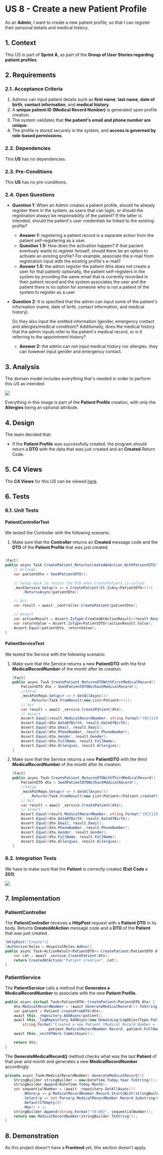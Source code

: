 # US 8 - Create a new Patient Profile

As an **Admin**, I want to create a new patient profile, so that I can register their personal details and medical history.

## 1. Context

This US is part of **Sprint A**, as part of the **Group of User Stories regarding patient profiles**.

## 2. Requirements

### 2.1. Acceptance Criteria

1. Admins can input patient details such as **first name**, **last name**, **date of birth**, **contact information**, and **medical history**.
2. A **unique patient ID (Medical Record Number)** is generated upon profile creation.
3. The system validates that **the patient's email and phone number are unique**.
4. The profile is stored securely in the system, and **access is governed by role-based permissions**.

### 2.2. Dependencies

This **US** has no dependencies.

### 2.3. Pre-Conditions

This **US** has no pre-conditions.

### 2.4. Open Questions

* **Question 1:** When an Admin creates a patient profile, should he already register them in the system, as users that can login, or should the registration always be responsibility of the patient?
If the latter is intended, should the patient's user credentials be linked to the existing profile?
    * **Answer 1:** registering a patient record is a separate action from the patient self-registering as a user.
    * **Question 1.5:** How does the activation happen? If that pacient eventualy wants to register himself, should there be an option to activate an existing profile? For example, associate the e-mail from registration input with the existing profile's e-mail?
    * **Answer 1.5:** the admin register the patient (this does not create a user for that patient)
optionally, the patient self-registers in the system by providing the same email that is currently recorded in their patient record and the system associates the user and the patient
there is no option for someone who is not a patient of the system to register as a user

* **Question 2:** It is specified that the admin can input some of the patient's information (name, date of birth, contact information, and medical history).

    Do they also input the omitted information (gender, emergency contact and allergies/medical condition)?
Additionally, does the medical history that the admin inputs refer to the patient's medical record, or is it referring to the appointment history?
    * **Answer 2:** the admin can not input medical history nor allergies. they can however input gender and emergency contact.

## 3. Analysis

The domain model includes everything that's needed in order to perform this *US* as intended.

![](images/AffectedDomain.png)

Everything in this image is part of the **Patient Profile** creation, with only the **Allergies** being an optional attribute.

## 4. Design

The team decided that: 
* If the **Patient Profile** was successfully created, the program should return a **DTO** with the data that was just created and an **Created** Return Code.

## 5. C4 Views

The **C4 Views** for this *US* can be viewed [here](views/readme.md).

## 6. Tests

### 6.1. Unit Tests

#### PatientControllerTest

We tested the Controller with the following scenario:

1. Make sure that the **Controller** returns an **Created** message code and the **DTO** of the **Patient Profile** that was just created.

```cs

[Fact]
public async Task CreatePatient_ReturnsCreatedAtAction_WithPatientDTO() {
    // Arrange
    var patientDto = SeedPatientDTO();
    
    // Setup mock to return the DTO when CreatePatient is called
    _mockService.Setup(s => s.CreatePatient(It.IsAny<PatientDTO>()))
        .ReturnsAsync(patientDto);

    // Act
    var result = await _controller.CreatePatient(patientDto);

    // Assert
    var actionResult = Assert.IsType<CreatedAtActionResult>(result.Result);
    var returnValue = Assert.IsType<PatientDTO>(actionResult.Value);
    Assert.Equal(patientDto, returnValue);
}
```

#### PatientServiceTest

We tested the Service with the following scenario:

1. Make sure that the Service returns a new **PatientDTO** with the first **MedicalRecordNumber** of the month after its creation.
    ```cs
    [Fact]
    public async Task CreatePatient_ReturnsDTOWithFirstMedicalRecord() {
        PatientDTO dto = SeedPatientDTOWithoutMedicalRecord();
        //Setup
        _mockPatRepo.Setup(r => r.GetAllAsync())
            .Returns(Task.FromResult(new List<Patient>()));
        // Act
        var result = await _service.CreatePatient(dto);
        // Assert
        Assert.Equal(result.MedicalRecordNumber, string.Format("{0}{1}000001", DateTime.Today.Year, DateTime.Today.Month));
        Assert.Equal(dto.DateOfBirth, result.DateOfBirth);
        Assert.Equal(dto.Email, result.Email);
        Assert.Equal(dto.PhoneNumber, result.PhoneNumber);
        Assert.Equal(dto.Gender, result.Gender);
        Assert.Equal(dto.FullName, result.FullName);
        Assert.Equal(dto.Allergies, result.Allergies);
    }
    ```

2. Make sure that the Service returns a new **PatientDTO** with the third **MedicalRecordNumber** of the month after its creation.
    ```cs
    [Fact]
    public async Task CreatePatient_ReturnsDTOWithThirdMedicalRecord() {
        PatientDTO dto = SeedPatientDTOWithoutMedicalRecord();
        //Setup
        _mockPatRepo.Setup(r => r.GetAllAsync())
            .Returns(Task.FromResult(new List<Patient>{Patient.createFromDTO(SeedPatientDTO1()), Patient.createFromDTO(SeedPatientDTO2())}));
        // Act
        var result = await _service.CreatePatient(dto);
        // Assert
        Assert.Equal(result.MedicalRecordNumber, string.Format("{0}{1}000003", DateTime.Today.Year, DateTime.Today.Month));
        Assert.Equal(dto.DateOfBirth, result.DateOfBirth);
        Assert.Equal(dto.Email, result.Email);
        Assert.Equal(dto.PhoneNumber, result.PhoneNumber);
        Assert.Equal(dto.Gender, result.Gender);
        Assert.Equal(dto.FullName, result.FullName);
        Assert.Equal(dto.Allergies, result.Allergies);
    }
    ```    

### 6.2. Integration Tests

We have to make sure that the **Patient** is correctly created **(Exit Code = 201)**:

![](images/postman_created.png)

## 7. Implementation

### PatientController

The **PatientController** receives a **HttpPost** request with a **Patient DTO** in its body. Returns **CreatedAtAction** message code and a **DTO** of the **Patient** that was just created..

```cs
[HttpPost("Create")]
[Authorize(Roles = HospitalRoles.Admin)]
public async Task<ActionResult<PatientDTO>> CreatePatient(PatientDTO dto) {
    var cat = await _service.CreatePatient(dto);
    return CreatedAtAction("Patient creation", cat);
}
```

### PatientService

The **PatientService** calls a method that **Generates a MedicalRecordNumber** to associate with the new **Patient Profile**.

```cs
public async virtual Task<PatientDTO> CreatePatient(PatientDTO dto) {
    dto.MedicalRecordNumber = (await GenerateMedicalRecord()).ToString();
    var patient = Patient.createFromDTO(dto);
    await this._repository.AddAsync(patient);
    await this._logRepository.AddAsync(new DomainLog(LogObjectType.Patient, LogActionType.Creation, 
        string.Format("Created a new Patient (Medical Record Number = {0}, Name = {1}, Email = {2}, PhoneNumber = {3})",
                    patient.MedicalRecordNumber.Record, patient.FullName.Full, patient.Email, patient.PhoneNumber)));
    await this._unitOfWork.CommitAsync();

    return dto;
}
```

The **GenerateMedicalRecord()** method checks what was the last **Patient** of that year and month and generates a new **MedicalRecordNumber** accordingly.

```cs
private async Task<MedicalRecordNumber> GenerateMedicalRecord(){
    StringBuilder stringBuilder = new(DateTime.Today.Year.ToString());
    stringBuilder.Append(DateTime.Today.Month);
    var sequentialNumber = (await _repository.GetAllAsync())
        .Where(p => p.MedicalRecordNumber.Record.StartsWith(stringBuilder.ToString()))
        .Select(p => int.Parse(p.MedicalRecordNumber.Record.Substring(6, 6)))
        .DefaultIfEmpty(0)
        .Max() + 1;
    stringBuilder.Append(string.Format("{0:D6}", sequentialNumber));
    return new MedicalRecordNumber(stringBuilder.ToString());
}
```

## 8. Demonstration

As this project doesn't have a **Frontend** yet, this section doesn't apply.